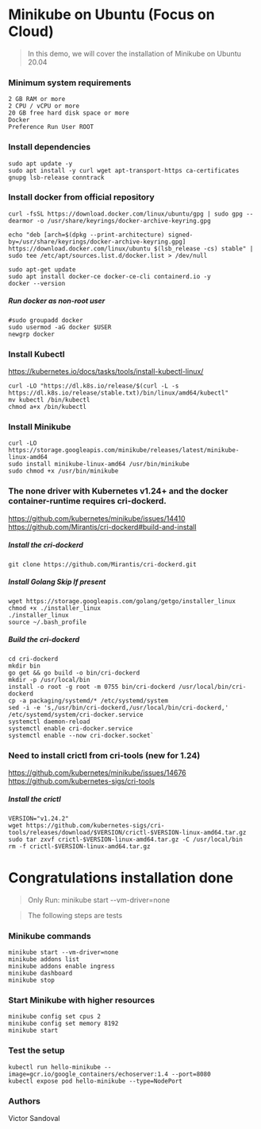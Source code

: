 # Minikube on Ubuntu (Focus on Cloud)

> In this demo, we will cover the installation of Minikube on Ubuntu 20.04

### Minimum system requirements
```
2 GB RAM or more
2 CPU / vCPU or more
20 GB free hard disk space or more
Docker
Preference Run User ROOT 
```
### Install dependencies
```
sudo apt update -y
sudo apt install -y curl wget apt-transport-https ca-certificates gnupg lsb-release conntrack
```

### Install docker from official repository
```
curl -fsSL https://download.docker.com/linux/ubuntu/gpg | sudo gpg --dearmor -o /usr/share/keyrings/docker-archive-keyring.gpg

echo "deb [arch=$(dpkg --print-architecture) signed-by=/usr/share/keyrings/docker-archive-keyring.gpg] https://download.docker.com/linux/ubuntu $(lsb_release -cs) stable" | sudo tee /etc/apt/sources.list.d/docker.list > /dev/null

sudo apt-get update
sudo apt install docker-ce docker-ce-cli containerd.io -y
docker --version
```
##### Run docker as non-root user
```
#sudo groupadd docker
sudo usermod -aG docker $USER
newgrp docker
```


### Install Kubectl

https://kubernetes.io/docs/tasks/tools/install-kubectl-linux/

```
curl -LO "https://dl.k8s.io/release/$(curl -L -s https://dl.k8s.io/release/stable.txt)/bin/linux/amd64/kubectl"
mv kubectl /bin/kubectl
chmod a+x /bin/kubectl
```

### Install Minikube

```
curl -LO https://storage.googleapis.com/minikube/releases/latest/minikube-linux-amd64
sudo install minikube-linux-amd64 /usr/bin/minikube
sudo chmod +x /usr/bin/minikube
```
### The none driver with Kubernetes v1.24+ and the docker container-runtime requires cri-dockerd.

https://github.com/kubernetes/minikube/issues/14410
    https://github.com/Mirantis/cri-dockerd#build-and-install

##### Install the cri-dockerd
```
git clone https://github.com/Mirantis/cri-dockerd.git
```
##### Install Golang Skip If present 
```
wget https://storage.googleapis.com/golang/getgo/installer_linux
chmod +x ./installer_linux
./installer_linux
source ~/.bash_profile
```
##### Build the cri-dockerd 
```
cd cri-dockerd
mkdir bin
go get && go build -o bin/cri-dockerd
mkdir -p /usr/local/bin
install -o root -g root -m 0755 bin/cri-dockerd /usr/local/bin/cri-dockerd
cp -a packaging/systemd/* /etc/systemd/system
sed -i -e 's,/usr/bin/cri-dockerd,/usr/local/bin/cri-dockerd,' /etc/systemd/system/cri-docker.service
systemctl daemon-reload
systemctl enable cri-docker.service
systemctl enable --now cri-docker.socket`
```
### Need to install crictl from cri-tools (new for 1.24)
https://github.com/kubernetes/minikube/issues/14676
    https://github.com/kubernetes-sigs/cri-tools
##### Install the crictl
```
VERSION="v1.24.2"
wget https://github.com/kubernetes-sigs/cri-tools/releases/download/$VERSION/crictl-$VERSION-linux-amd64.tar.gz
sudo tar zxvf crictl-$VERSION-linux-amd64.tar.gz -C /usr/local/bin
rm -f crictl-$VERSION-linux-amd64.tar.gz
```

# Congratulations installation done  

> Only Run: minikube start --vm-driver=none

> The following steps are tests

### Minikube commands
```
minikube start --vm-driver=none
minikube addons list
minikube addons enable ingress
minikube dashboard
minikube stop
```
### Start Minikube with higher resources
```
minikube config set cpus 2
minikube config set memory 8192
minikube start
```

### Test the setup
```
kubectl run hello-minikube --image=gcr.io/google_containers/echoserver:1.4 --port=8080
kubectl expose pod hello-minikube --type=NodePort
```
### Authors
Victor Sandoval
